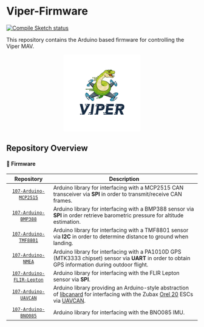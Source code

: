 Viper-Firmware
==============

[![Compile Sketch status](https://github.com/107-systems/Viper-Firmware/workflows/Compile%20Sketch/badge.svg)](https://github.com/107-systems/Viper-Firmware/actions?workflow=Compile+Sketch)

This repository contains the Arduino based firmware for controlling the Viper MAV.

<p align="center">
  <a href="https://github.com/107-systems/Viper-Firmware"><img src="https://github.com/107-systems/.github/raw/main/logo/viper.jpg" width="40%"></a>
</p>

## Repository Overview
#### :floppy_disk: Firmware
| Repository | Description |
|:-:|-|
| [`107-Arduino-MCP2515`](https://github.com/107-systems/107-Arduino-MCP2515) | Arduino library for interfacing with a MCP2515 CAN transceiver via **SPI** in order to transmit/receive CAN frames. |
| [`107-Arduino-BMP388`](https://github.com/107-systems/107-Arduino-BMP388) | Arduino library for interfacing with a BMP388 sensor via **SPI** in order retrieve barometric pressure for altitude estimation. |
| [`107-Arduino-TMF8801`](https://github.com/107-systems/107-Arduino-TMF8801) | Arduino library for interfacing with a TMF8801 sensor via **I2C** in order to determine distance to ground when landing. |
| [`107-Arduino-NMEA`](https://github.com/107-systems/107-Arduino-NMEA) | Arduino library for interfacing with a PA1010D GPS (MTK3333 chipset) sensor via **UART** in order to obtain GPS information during outdoor flight. |
| [`107-Arduino-FLIR-Lepton`](https://github.com/107-systems/107-Arduino-FLIR-Lepton) | Arduino library for interfacing with the FLIR Lepton sensor via **SPI**. |
| [`107-Arduino-UAVCAN`](https://github.com/107-systems/107-Arduino-UAVCAN) | Arduino library providing an Arduino-style abstraction of [libcanard](https://github.com/UAVCAN/libcanard) for interfacing with the Zubax [Orel 20](https://kb.zubax.com/display/MAINKB/Zubax+Orel+20) ESCs via [UAVCAN](https://uavcan.org/). |
| [`107-Arduino-BNO085`](https://github.com/107-systems/107-Arduino-BNO085) | Arduino library for interfacing with the BNO085 IMU. |

